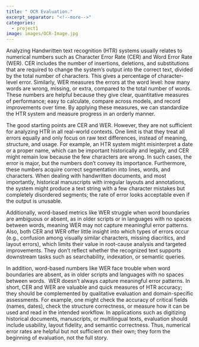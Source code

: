 ```yaml
---
title: " OCR Evaluation."
excerpt_separator: "<!--more-->"
categories:
  - project1
image: images/OCR-Image.jpg
---
```


Analyzing Handwritten text recognition (HTR) systems usually relates to numerical numbers such as Character Error Rate (CER) 
and Word Error Rate (WER). CER includes the number of insertions, deletions, and substitutions that are required to change 
the system’s output into the correct text, divided by the total number of characters. This gives a percentage of
character-level error. Similarly, WER measures the errors at the word level: how many words are wrong, missing, 
or extra, compared to the total number of words. These numbers are helpful because they give clear, quantitative measures 
of performance; easy to calculate, compare across models, and record improvements over time. By applying these measures, 
we can standardize the HTR system and measure progress in an orderly manner.
<!--more-->

The good starting points are CER and WER. However, they are not sufficient for analyzing HTR in all real-world contexts. One limit is that they treat all errors equally and only focus on raw text differences, instead of meaning, structure, and usage. For example, an HTR system might misinterpret a date or a proper name, which can be important historically and legally, and CER might remain low because the few characters are wrong. In such cases, the error is major, but the numbers don’t convey its importance. Furthermore, these numbers acquire correct segmentation into lines, words, and characters. When dealing with handwritten documents, and most importantly, historical manuscripts with irregular layouts and annotations, the system might produce a text string with a few character mistakes but completely disordered segments; the rate of error looks acceptable even if the output is unusable.

Additionally, word-based metrics like WER struggle when word boundaries are ambiguous or absent, as in older scripts or in languages with no spaces between words, meaning WER may not capture meaningful error patterns. Also, both CER and WER offer little insight into which types of errors occur (e.g., confusion among visually similar characters, missing diacritics, and layout errors), which limits their value in root-cause analysis and targeted improvements. They don’t reflect whether the recognized text supports downstream tasks such as searchability, indexation, or semantic queries.

In addition, word-based numbers like WER face trouble when word boundaries are absent, as in older scripts and languages with no spaces between words.  WER doesn’t always capture meaningful error patterns. In short, CER and WER are valuable and quick measures of HTR accuracy; they should be complemented by qualitative evaluation and domain-specific assessments. For example, one might check the accuracy of critical fields (names, dates), check the structure correctness, or measure how it can be used and read in the intended workflow. In applications such as digitizing historical documents, manuscripts, or multilingual texts, evaluation should include usability, layout fidelity, and semantic correctness. Thus, numerical error rates are helpful but not sufficient on their own; they form the beginning of evaluation, not the full story.



